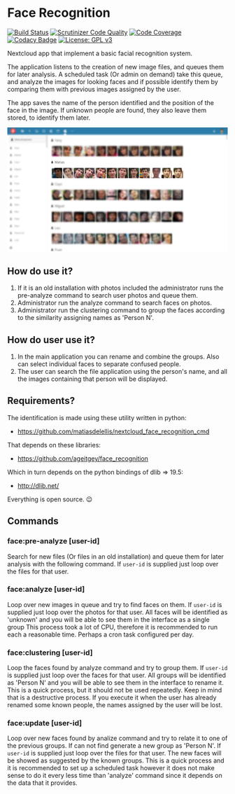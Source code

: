 # Face Recognition

[![Build Status](https://travis-ci.org/matiasdelellis/facerecognition.svg?branch=master)](https://travis-ci.org/matiasdelellis/facerecognition)
[![Scrutinizer Code Quality](https://scrutinizer-ci.com/g/matiasdelellis/facerecognition/badges/quality-score.png?b=master)](https://scrutinizer-ci.com/g/matiasdelellis/facerecognition/?branch=master)
[![Code Coverage](https://scrutinizer-ci.com/g/matiasdelellis/facerecognition/badges/coverage.png?b=master)](https://scrutinizer-ci.com/g/matiasdelellis/facerecognition/?branch=master)
[![Codacy Badge](https://api.codacy.com/project/badge/Grade/4b035bd1283349009ad88235d37ddae1)](https://www.codacy.com/app/stalker314314/facerecognition?utm_source=github.com&amp;utm_medium=referral&amp;utm_content=matiasdelellis/facerecognition&amp;utm_campaign=Badge_Grade)
[![License: GPL v3](https://img.shields.io/badge/License-GPL%20v3-blue.svg)](https://www.gnu.org/licenses/gpl-3.0)

Nextcloud app that implement a basic facial recognition system.

The application listens to the creation of new image files, and queues them for
later analysis. A scheduled task (Or admin on demand) take this queue, and
analyze the images for looking faces and if possible identify them by comparing
them with previous images assigned by the user.

The app saves the name of the person identified and the position of the face in
the image. If unknown people are found, they also leave them stored, to identify
them later.

![App screenshots](/doc/face-recognition-screenshot.png "App screenshots")

## How do use it?

 1. If it is an old installation with photos included the administrator runs the
    pre-analyze command to search user photos and queue them.
 2. Administrator run the analyze command to search faces on photos.
 3. Administrator run the clustering command to group the faces according to the
    similarity assigning names as 'Person N'.

## How do user use it?

 1. In the main application you can rename and combine the groups. Also can
    select individual faces to separate confused people.
 2. The user can search the file application using the person's name, and all
    the images containing that person will be displayed.

## Requirements?

The identification is made using these utility written in python:

 * https://github.com/matiasdelellis/nextcloud_face_recognition_cmd

That depends on these libraries:

 * https://github.com/ageitgey/face_recognition

Which in turn depends on the python bindings of dlib => 19.5:

 * http://dlib.net/

Everything is open source. :wink:

## Commands

### face:pre-analyze [user-id]

Search for new files (Or files in an old installation) and queue them for later
analysis with the following command. If `user-id` is supplied just loop over the
files for that user.

### face:analyze [user-id]

Loop over new images in queue and try to find faces on them. If `user-id` is
supplied just loop over the photos for that user. All faces will be identified
as 'unknown' and you will be able to see them in the interface as a single group
This process took a lot of CPU, therefore it is recommended to run each a
reasonable time. Perhaps a cron task configured per day.

### face:clustering [user-id]

Loop the faces found by analyze command and try to group them. If `user-id` is
supplied just loop over the faces for that user. All groups will be identified
as 'Person N' and you will be able to see them in the interface to rename it.
This is a quick process, but it should not be used repeatedly. Keep in mind that
is a destructive process. If you execute it when the user has already renamed
some known people, the names assigned by the user will be lost.

### face:update [user-id]

Loop over new faces found by analize command and try to relate it to one of the
previous groups. If can not find generate a new group as 'Person N'. If
`user-id` is supplied just loop over the files for that user. The new faces will
be showed as suggested by the known groups.
This is a quick process and it is recommended to set up a scheduled task however
it does not make sense to do it every less time than 'analyze' command since it
depends on the data that it provides.
